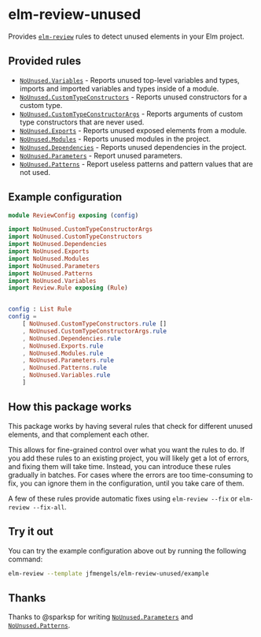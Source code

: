 # elm-review-unused

Provides [`elm-review`](https://package.elm-lang.org/packages/jfmengels/elm-review/latest/) rules to detect unused elements in your Elm project.

## Provided rules

- [`NoUnused.Variables`](https://package.elm-lang.org/packages/jfmengels/elm-review-unused/1.1.4/NoUnused-Variables) - Reports unused top-level variables and types, imports and imported variables and types inside of a module.
- [`NoUnused.CustomTypeConstructors`](https://package.elm-lang.org/packages/jfmengels/elm-review-unused/1.1.4/NoUnused-CustomTypeConstructors) - Reports unused constructors for a custom type.
- [`NoUnused.CustomTypeConstructorArgs`](https://package.elm-lang.org/packages/jfmengels/elm-review-unused/1.1.4/NoUnused-CustomTypeConstructorArgs) - Reports arguments of custom type constructors that are never used.
- [`NoUnused.Exports`](https://package.elm-lang.org/packages/jfmengels/elm-review-unused/1.1.4/NoUnused-Exports) - Reports unused exposed elements from a module.
- [`NoUnused.Modules`](https://package.elm-lang.org/packages/jfmengels/elm-review-unused/1.1.4/NoUnused-Modules) - Reports unused modules in the project.
- [`NoUnused.Dependencies`](https://package.elm-lang.org/packages/jfmengels/elm-review-unused/1.1.4/NoUnused-Dependencies) - Reports unused dependencies in the project.
- [`NoUnused.Parameters`](https://package.elm-lang.org/packages/jfmengels/elm-review-unused/1.1.4/NoUnused-Dependencies) - Report unused parameters.
- [`NoUnused.Patterns`](https://package.elm-lang.org/packages/jfmengels/elm-review-unused/1.1.4/NoUnused-Dependencies) - Report useless patterns and pattern values that are not used.

## Example configuration

```elm
module ReviewConfig exposing (config)

import NoUnused.CustomTypeConstructorArgs
import NoUnused.CustomTypeConstructors
import NoUnused.Dependencies
import NoUnused.Exports
import NoUnused.Modules
import NoUnused.Parameters
import NoUnused.Patterns
import NoUnused.Variables
import Review.Rule exposing (Rule)


config : List Rule
config =
    [ NoUnused.CustomTypeConstructors.rule []
    , NoUnused.CustomTypeConstructorArgs.rule
    , NoUnused.Dependencies.rule
    , NoUnused.Exports.rule
    , NoUnused.Modules.rule
    , NoUnused.Parameters.rule
    , NoUnused.Patterns.rule
    , NoUnused.Variables.rule
    ]
```


## How this package works

This package works by having several rules that check for different unused elements, and that complement each other.

This allows for fine-grained control over what you want the rules to do. If you add these rules to an existing project, you will likely get a lot of errors, and fixing them will take time. Instead, you can introduce these rules gradually in batches. For cases where the errors are too time-consuming to fix, you can ignore them in the configuration, until you take care of them.

A few of these rules provide automatic fixes using `elm-review --fix` or `elm-review --fix-all`.


## Try it out

You can try the example configuration above out by running the following command:

```bash
elm-review --template jfmengels/elm-review-unused/example
```


## Thanks

Thanks to @sparksp for writing [`NoUnused.Parameters`](https://package.elm-lang.org/packages/jfmengels/elm-review-unused/1.1.4/NoUnused-Dependencies) and [`NoUnused.Patterns`](https://package.elm-lang.org/packages/jfmengels/elm-review-unused/1.0.1/NoUnused-Dependencies).
